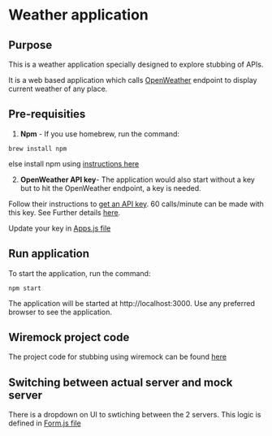 # Weather application

## Purpose

This is a weather application specially designed to explore stubbing of APIs.

It is a web based application which calls [OpenWeather](https://openweathermap.org/) endpoint to display current weather of any place.

## Pre-requisities

1. **Npm** - If you use homebrew, run the command:  

```shell
brew install npm
```

else install npm using [instructions here](https://www.npmjs.com/get-npm)

2. **OpenWeather API key**- The application would also start without a key but to hit the OpenWeather endpoint, a key is needed.

Follow their instructions to [get an API key](https://home.openweathermap.org/users/sign_up).
60 calls/minute can be made with this key. See Further details [here](https://openweathermap.org/price).

Update your key in [Apps.js file](https://github.com/ShivaniGaba1/weather-app/blob/master/src/App.js#L8)

## Run application

To start the application, run the command:  

```shell
npm start
```

The application will be started at http://localhost:3000. Use any preferred browser to see the application.

## Wiremock project code

The project code for stubbing using wiremock can be found [here](https://github.com/ShivaniGaba1/wiremock-weather)

## Switching between actual server and mock server

There is a dropdown on UI to swtiching between the 2 servers. This logic is defined in [Form.js file](https://github.com/ShivaniGaba1/weather-app/blob/master/src/components/Form.js)
